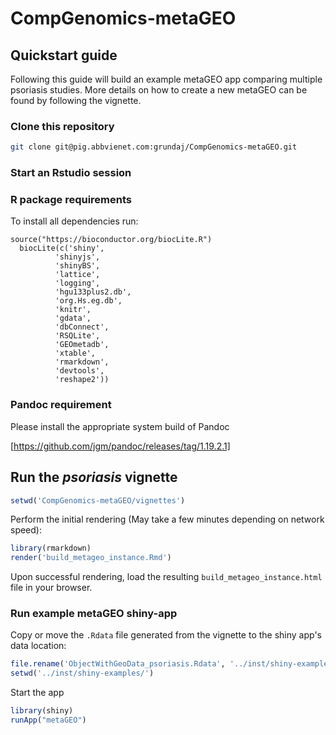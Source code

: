 # CompGenomics-metaGEO
## Quickstart guide
Following this guide will build an example metaGEO app comparing multiple psoriasis studies.  More details on how to create a new metaGEO can be found by following the vignette.
### Clone this repository
```bash
git clone git@pig.abbvienet.com:grundaj/CompGenomics-metaGEO.git
```
### Start an Rstudio session

### R package requirements
To install all dependencies run:
```  
source("https://bioconductor.org/biocLite.R")
  biocLite(c('shiny',
          'shinyjs',
          'shinyBS',
          'lattice',
          'logging',
          'hgu133plus2.db',
          'org.Hs.eg.db', 
          'knitr',
          'gdata',
          'dbConnect',
          'RSQLite',
          'GEOmetadb',
          'xtable',
          'rmarkdown',
          'devtools',
          'reshape2'))
```

### Pandoc requirement
Please install the appropriate system build of Pandoc

[https://github.com/jgm/pandoc/releases/tag/1.19.2.1]

## Run the *psoriasis* vignette

```R
setwd('CompGenomics-metaGEO/vignettes')
```

Perform the initial rendering (May take a few minutes depending on network speed):
```R
library(rmarkdown)
render('build_metageo_instance.Rmd')
```

Upon successful rendering, load the resulting `build_metageo_instance.html` file in your browser.


### Run example metaGEO shiny-app
Copy or move the `.Rdata` file generated from the vignette to the shiny app's data location:
```R
file.rename('ObjectWithGeoData_psoriasis.Rdata', '../inst/shiny-examples/data/ObjectWithGeoData_psoriasis.Rdata')
setwd('../inst/shiny-examples/')
```

Start the app
```R
library(shiny)
runApp("metaGEO")
```

